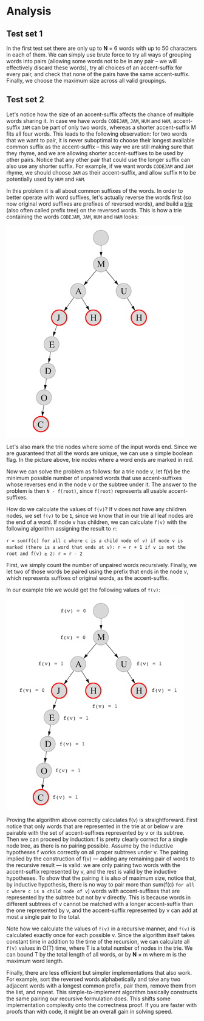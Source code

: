 # Analysis

## Test set 1

In the first test set there are only up to **N** = 6 words with up to 50 characters in each of them. We can simply use brute force to try all ways of grouping words into pairs (allowing some words not to be in any pair – we will effectively discard these words), try all choices of an accent-suffix for every pair, and check that none of the pairs have the same accent-suffix. Finally, we choose the maximum size across all valid groupings.

## Test set 2

Let's notice how the size of an accent-suffix affects the chance of multiple words sharing it. In case we have words `CODEJAM`, `JAM`, `HUM` and `HAM`, accent-suffix `JAM` can be part of only two words, whereas a shorter accent-suffix M fits all four words. This leads to the following observation: for two words that we want to pair, it is never suboptimal to choose their longest available common suffix as the accent-suffix – this way we are still making sure that they rhyme, and we are allowing shorter accent-suffixes to be used by other pairs. Notice that any other pair that could use the longer suffix can also use any shorter suffix. For example, if we want words `CODEJAM` and `JAM` rhyme, we should choose `JAM` as their accent-suffix, and allow suffix `M` to be potentially used by `HUM` and `HAM`.

In this problem it is all about common suffixes of the words. In order to better operate with word suffixes, let's actually reverse the words first (so now original word suffixes are prefixes of reversed words), and build a [trie](https://en.wikipedia.org/wiki/Trie) (also often called prefix tree) on the reversed words. This is how a trie containing the words `CODEJAM`, `JAM`, `HUM` and `HAM` looks:

![Alien Rhyme](/images/round-1a-alien-rhyme.png)

Let's also mark the trie nodes where some of the input words end. Since we are guaranteed that all the words are unique, we can use a simple boolean flag. In the picture above, trie nodes where a word ends are marked in red.

Now we can solve the problem as follows: for a trie node _v_, let f(v) be the minimum possible number of unpaired words that use accent-suffixes whose reverses end in the node v or the subtree under it. The answer to the problem is then `N - f(root)`, since `f(root)` represents all usable accent-suffixes.

How do we calculate the values of `f(v)`? If v does not have any children nodes, we set `f(v)` to be `1`, since we know that in our trie all leaf nodes are the end of a word. If node v has children, we can calculate `f(v)` with the following algorithm assigning the result to `r`:

`r = sum(f(c) for all c where c is a child node of v) if node v is marked (there is a word that ends at v): r = r + 1 if v is not the root and f(v) ≥ 2: r = r - 2`

First, we simply count the number of unpaired words recursively. Finally, we let two of those words be paired using the prefix that ends in the node _v_, which represents suffixes of original words, as the accent-suffix.

In our example trie we would get the following values of `f(v)`:

![Alien Rhyme](/images/round-1a-alien-rhyme-2.png)

Proving the algorithm above correctly calculates f(v) is straightforward. First notice that only words that are represented in the trie at or below v are pairable with the set of accent-suffixes represented by v or its subtree. Then we can proceed by induction: f is pretty clearly correct for a single node tree, as there is no pairing possible. Assume by the inductive hypotheses f works correctly on all proper subtrees under v. The pairing implied by the construction of f(v) — adding any remaining pair of words to the recursive result — is valid: we are only pairing two words with the accent-suffix represented by v, and the rest is valid by the inductive hypotheses. To show that the pairing it is also of maximum size, notice that, by inductive hypothesis, there is no way to pair more than sum(f(c) `for all c where c is a child node of v`) words with accent-suffixes that are represented by the subtree but not by v directly. This is because words in different subtrees of v cannot be matched with a longer accent-suffix than the one represented by v, and the accent-suffix represented by v can add at most a single pair to the total.

Note how we calculate the values of `f(v)` in a recursive manner, and `f(v)` is calculated exactly once for each possible v. Since the algorithm itself takes constant time in addition to the time of the recursion, we can calculate all `f(v)` values in O(T) time, where T is a total number of nodes in the trie. We can bound T by the total length of all words, or by **N** × m where m is the maximum word length.

Finally, there are less efficient but simpler implementations that also work. For example, sort the reversed words alphabetically and take any two adjacent words with a longest common prefix, pair them, remove them from the list, and repeat. This simple-to-implement algorithm basically constructs the same pairing our recursive formulation does. This shifts some implementation complexity onto the correctness proof. If you are faster with proofs than with code, it might be an overall gain in solving speed.
